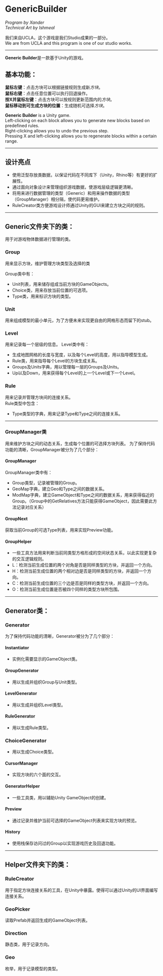 # GenericBuilder

*Program by Xander*  
*Technical Art by Ishmeal*

我们来自UCLA，这个游戏是我们Studio成果的一部分。   
We are from UCLA and this program is one of our studio works. 

---

**Generic Builder**是一款基于Unity的游戏。  

## 基本功能：  

**鼠标左键**：点击方块可以根据链接规则生成新*方块*。  
**鼠标右键**：点击任意位置可以执行回退操作。  
**按X并鼠标左键**：点击方块可以按规则更新范围内的*方块*。  
**鼠标移动到可生成方块的位置**：生成随机可选择*方块*。

**Generic Builder** is a Unity game.  
Left-clicking on each block allows you to generate new blocks based on predefined rules.  
Right-clicking allows you to undo the previous step.  
Pressing X and left-clicking allows you to regenerate blocks within a certain range.  

---

## 设计亮点  
- 使用泛型存放类数据，以保证代码在不同库下（Unity，Rhino等）有更好的扩展性。  
- 通过面向对象设计来管理组织游戏数据，使游戏层级逻辑更清晰。 
- 将用来进行数据管理的类型（Generic）和用来操作数据的类型（GroupManager）相分隔，使代码更易维护。  
- RuleCreator类方便游戏设计师通过Unity的GUI来建立方块之间的规则。 

---

## Generic文件夹下的类：
用于对游戏物体数据进行管理的类。  

### Group
用来显示方块，维护管理方块类型及选择的类  

Group类中有：
 - Unit列表，用来储存组成当前方块的GameObjects。 
 - Choice类，用来存放当前位置的可选项。  
 - Type类，用来标识方块的类型。 

### Unit  
用来组成模型的最小单元，为了方便未来实现更自由的网格形态而留下的stub。 

### Level
用来记录每一个层级的信息。 
Level类中有： 
- 生成地图网格的长度与宽度，以及每个Level的高度，用以指导模型生成。 
- Rule类，用来指导每个Level的方块生成关系。 
- Groups及Units字典，用以管理每一层的Groups及Units。  
- Up以及Down，用来获得每个Level的上一个Level或下一个Level。 

### Rule  
用来记录并管理方块间的连接关系。  
Rule类型中包含：  
- Type类型的字典，用来记录Type和Type之间的连接关系。 


---

### GroupManager类   

用来维护方块之间的动态关系，生成每个位置的可选择方块列表。 
为了保持代码功能的清晰，GroupManager被分为了几个部分：   

#### GroupManager 

GroupManager类中有：  
- Group类型，记录被管理的Group。  
- GeoMap字典，建立Geo和Type之间的数据关系。 
- ModMap字典，建立GameObject和Type之间的数据关系，用来获得临近的Group。（Group中的GetRelatives方法只能获得GameObject，因此需要此方法记录对应关系） 

#### GroupNext

获取当前Group的可选Type列表，用来实现Preview功能。

#### GroupHelper
- 一些工具方法用来判断当前同类型方格形成的空间状态关系，以此实现更复杂的交互逻辑规则。 
- L：检测当前生成位置的两个对角是否是同样类型的方块，并返回一个方向。  
- H：检测当前生成位置的两个相对边是否是同样类型的方块，并返回一个方向。  
- C：检测当前生成位置的三个边是否是同样的类型方块，并返回一个方向。  
- O：检测当前生成位置是否被四个同样的类型方块所包围。 

---

## Generator类：  

### Generator
为了保持代码功能的清晰，Generator被分为了几个部分：
#### Instantiator
- 实例化需要显示的GameObject类。
#### GroupGenerator
- 用以生成并组织Group与Unit类型。
#### LevelGenerator
- 用以生成并组织Level类型。
#### RuleGenerator
- 用以生成Rule类型。
### ChoiceGenerator
- 用以生成Choice类型。
#### CursorManager
- 实现方块的六个面的交互。
#### GeneratorHelper
- 一些工具类，用以辅助Unity GameObject的创建。
#### Preview
- 通过记录并维护当前可选择的GameObject列表来实现方块的预览。
#### History
- 使用栈保存访问过的Group以实现游戏历史及回退功能。

---

## Helper文件夹下的类：
### RuleCreator

用于指定方块连接关系的工具，在Unity中暴露。使得可以通过Unity的UI界面编写连接关系。 

### GeoPicker
读取Prefab并返回生成的GameObject列表。 

### Direction
静态类，用于记录方向。 

### Geo
枚举，用于记录模型的类型。 
